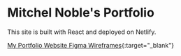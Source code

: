 # Mitchel Noble's Portfolio

This site is built with React and deployed on Netlify.

[My Portfolio Website Figma Wireframes](https://www.figma.com/file/d9Gns1kDwuRzHBFdf4zIkC/Portfolio-Website?node-id=0%3A1 "Figma File"){:target="_blank"}
